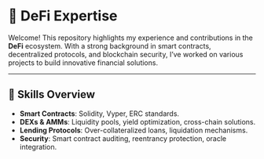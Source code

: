 # 🚀 DeFi Expertise

Welcome! This repository highlights my experience and contributions in the **DeFi** ecosystem. With a strong background in smart contracts, decentralized protocols, and blockchain security, I’ve worked on various projects to build innovative financial solutions.

---

## 🌟 Skills Overview
- **Smart Contracts**: Solidity, Vyper, ERC standards.
- **DEXs & AMMs**: Liquidity pools, yield optimization, cross-chain solutions.
- **Lending Protocols**: Over-collateralized loans, liquidation mechanisms.
- **Security**: Smart contract auditing, reentrancy protection, oracle integration.